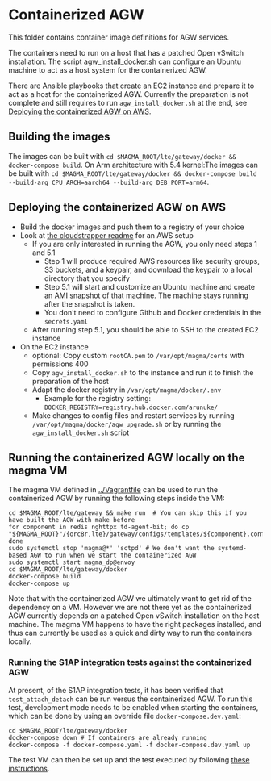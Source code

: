 # Containerized AGW

This folder contains container image definitions for AGW services.

The containers need to run on a host that has a patched Open vSwitch installation.
The script [agw_install_docker.sh](../deploy/agw_install_docker.sh) can configure an Ubuntu machine to act as a
host system for the containerized AGW.

There are Ansible playbooks that create an EC2 instance and prepare it to act as
a host for the containerized AGW. Currently the preparation is not complete and
still requires to run `agw_install_docker.sh` at the end, see [Deploying the
containerized AGW on AWS](#deploying-the-containerized-agw-on-aws).

## Building the images

The images can be built with `cd $MAGMA_ROOT/lte/gateway/docker && docker-compose build`.
On Arm architecture with 5.4 kernel:The images can be built with `cd $MAGMA_ROOT/lte/gateway/docker && docker-compose build --build-arg CPU_ARCH=aarch64 --build-arg DEB_PORT=arm64`.

## Deploying the containerized AGW on AWS

* Build the docker images and push them to a registry of your choice
* Look at [the cloudstrapper readme](../../../experimental/cloudstrapper/README.md) for an AWS setup
    * If you are only interested in running the AGW, you only need steps 1 and 5.1
      * Step 1 will produce required AWS resources like security groups, S3 buckets, and a keypair, and download the keypair to a local directory that you specify
      * Step 5.1 will start and customize an Ubuntu machine and create an AMI snapshot of that machine. The machine stays running after the snapshot is taken.
      * You don't need to configure Github and Docker credentials in the `secrets.yaml`
    * After running step 5.1, you should be able to SSH to the created EC2 instance
* On the EC2 instance
    * optional: Copy custom `rootCA.pem` to  `/var/opt/magma/certs` with permissions 400
    * Copy `agw_install_docker.sh` to the instance and run it to finish the preparation of the host
    * Adapt the docker registry in `/var/opt/magma/docker/.env`
      * Example for the registry setting: `DOCKER_REGISTRY=registry.hub.docker.com/arunuke/`
    * Make changes to config files and restart services by running `/var/opt/magma/docker/agw_upgrade.sh` or by running the `agw_install_docker.sh` script

## Running the containerized AGW locally on the magma VM

The magma VM defined in [../Vagrantfile](../Vagrantfile) can be used to run the
containerized AGW by running the following steps inside the VM:

```
cd $MAGMA_ROOT/lte/gateway && make run  # You can skip this if you have built the AGW with make before
for component in redis nghttpx td-agent-bit; do cp "${MAGMA_ROOT}"/{orc8r,lte}/gateway/configs/templates/${component}.conf.template; done
sudo systemctl stop 'magma@*' 'sctpd' # We don't want the systemd-based AGW to run when we start the containerized AGW
sudo systemctl start magma_dp@envoy
cd $MAGMA_ROOT/lte/gateway/docker
docker-compose build
docker-compose up
```

Note that with the containerized AGW we ultimately want to get rid of the dependency
on a VM. However we are not there yet as the containerized AGW currently depends
on a patched Open vSwitch installation on the host machine. The magma VM happens
to have the right packages installed, and thus can currently be used as a quick
and dirty way to run the containers locally.

### Running the S1AP integration tests against the containerized AGW

At present, of the S1AP integration tests, it has been verified that `test_attach_detach` can be run versus the containerized AGW.
To run this test, development mode needs to be enabled when starting the containers, which can be done by using an override
file `docker-compose.dev.yaml`:

```
cd $MAGMA_ROOT/lte/gateway/docker
docker-compose down # If containers are already running
docker-compose -f docker-compose.yaml -f docker-compose.dev.yaml up
```

The test VM can then be set up and the test executed by following
[these instructions](https://docs.magmacore.org/docs/next/lte/s1ap_tests#test-vm-setup).
